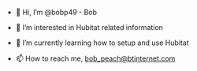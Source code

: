 - 👋 Hi, I’m @bobp49 - Bob
- 👀 I’m interested in Hubitat related information
- 🌱 I’m currently learning how to setup and use Hubitat

- 📫 How to reach me, bob_peach@btinternet.com

<!---
bobp49/bobp49 is a ✨ special ✨ repository because its `README.md` (this file) appears on your GitHub profile.
You can click the Preview link to take a look at your changes.
--->
